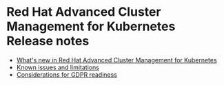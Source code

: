 # Red Hat Advanced Cluster Management for Kubernetes Release notes

- [What's new in Red Hat Advanced Cluster Management for Kubernetes](whats_new.md)
- [Known issues and limitations](known_issues.md)
- [Considerations for GDPR readiness](gdpr_readiness.md)
